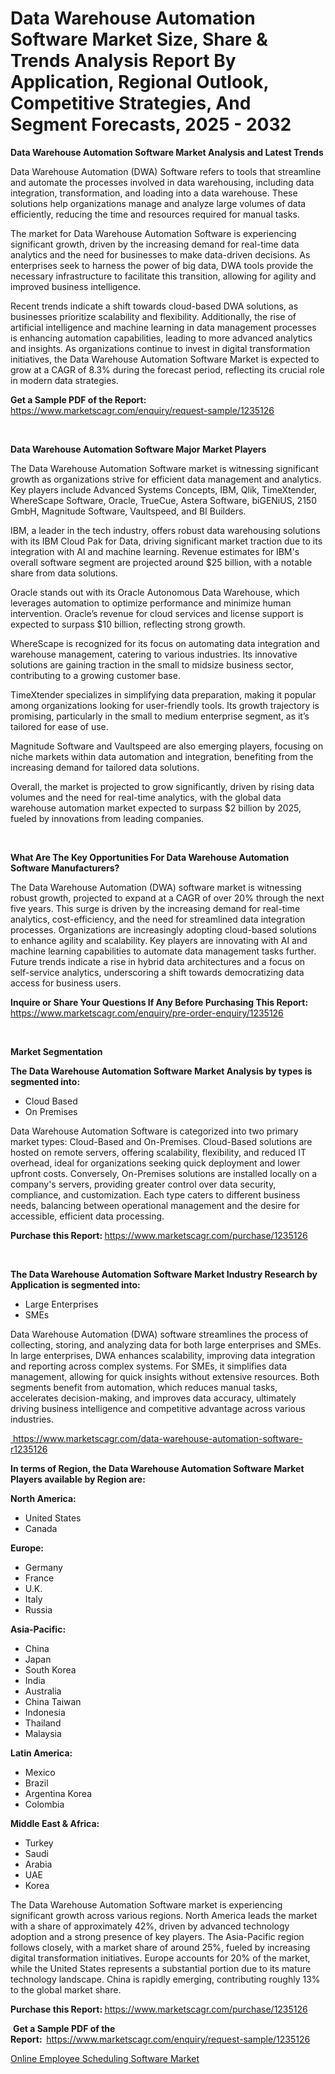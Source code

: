 <p><h1>Data Warehouse Automation Software Market Size, Share & Trends Analysis Report By Application, Regional Outlook, Competitive Strategies, And Segment Forecasts, 2025 - 2032</h1></p><p><strong>Data Warehouse Automation Software Market Analysis and Latest Trends</strong></p>
<p><p>Data Warehouse Automation (DWA) Software refers to tools that streamline and automate the processes involved in data warehousing, including data integration, transformation, and loading into a data warehouse. These solutions help organizations manage and analyze large volumes of data efficiently, reducing the time and resources required for manual tasks.</p><p>The market for Data Warehouse Automation Software is experiencing significant growth, driven by the increasing demand for real-time data analytics and the need for businesses to make data-driven decisions. As enterprises seek to harness the power of big data, DWA tools provide the necessary infrastructure to facilitate this transition, allowing for agility and improved business intelligence.</p><p>Recent trends indicate a shift towards cloud-based DWA solutions, as businesses prioritize scalability and flexibility. Additionally, the rise of artificial intelligence and machine learning in data management processes is enhancing automation capabilities, leading to more advanced analytics and insights. As organizations continue to invest in digital transformation initiatives, the Data Warehouse Automation Software Market is expected to grow at a CAGR of 8.3% during the forecast period, reflecting its crucial role in modern data strategies.</p></p>
<p><strong>Get a Sample PDF of the Report:&nbsp;</strong> <a href="https://www.marketscagr.com/enquiry/request-sample/1235126?utm_campaign=3099&utm_medium=2&utm_source=Github&utm_content=ia&utm_term=09032025&utm_id=data-warehouse-automation-software">https://www.marketscagr.com/enquiry/request-sample/1235126</a></p>
<p>&nbsp;</p>
<p><strong>Data Warehouse Automation Software Major Market Players</strong></p>
<p><p>The Data Warehouse Automation Software market is witnessing significant growth as organizations strive for efficient data management and analytics. Key players include Advanced Systems Concepts, IBM, Qlik, TimeXtender, WhereScape Software, Oracle, TrueCue, Astera Software, biGENiUS, 2150 GmbH, Magnitude Software, Vaultspeed, and BI Builders.</p><p>IBM, a leader in the tech industry, offers robust data warehousing solutions with its IBM Cloud Pak for Data, driving significant market traction due to its integration with AI and machine learning. Revenue estimates for IBM's overall software segment are projected around $25 billion, with a notable share from data solutions.</p><p>Oracle stands out with its Oracle Autonomous Data Warehouse, which leverages automation to optimize performance and minimize human intervention. Oracle’s revenue for cloud services and license support is expected to surpass $10 billion, reflecting strong growth.</p><p>WhereScape is recognized for its focus on automating data integration and warehouse management, catering to various industries. Its innovative solutions are gaining traction in the small to midsize business sector, contributing to a growing customer base.</p><p>TimeXtender specializes in simplifying data preparation, making it popular among organizations looking for user-friendly tools. Its growth trajectory is promising, particularly in the small to medium enterprise segment, as it’s tailored for ease of use.</p><p>Magnitude Software and Vaultspeed are also emerging players, focusing on niche markets within data automation and integration, benefiting from the increasing demand for tailored data solutions.</p><p>Overall, the market is projected to grow significantly, driven by rising data volumes and the need for real-time analytics, with the global data warehouse automation market expected to surpass $2 billion by 2025, fueled by innovations from leading companies.</p></p>
<p>&nbsp;</p>
<p><strong>What Are The Key Opportunities For Data Warehouse Automation Software Manufacturers?</strong></p>
<p><p>The Data Warehouse Automation (DWA) software market is witnessing robust growth, projected to expand at a CAGR of over 20% through the next five years. This surge is driven by the increasing demand for real-time analytics, cost-efficiency, and the need for streamlined data integration processes. Organizations are increasingly adopting cloud-based solutions to enhance agility and scalability. Key players are innovating with AI and machine learning capabilities to automate data management tasks further. Future trends indicate a rise in hybrid data architectures and a focus on self-service analytics, underscoring a shift towards democratizing data access for business users.</p></p>
<p><strong>Inquire or Share Your Questions If Any Before Purchasing This Report:</strong> <a href="https://www.marketscagr.com/enquiry/pre-order-enquiry/1235126?utm_campaign=3099&utm_medium=2&utm_source=Github&utm_content=ia&utm_term=09032025&utm_id=data-warehouse-automation-software">https://www.marketscagr.com/enquiry/pre-order-enquiry/1235126</a></p>
<p>&nbsp;</p>
<p><strong>Market Segmentation</strong></p>
<p><strong>The Data Warehouse Automation Software Market Analysis by types is segmented into:</strong></p>
<p><ul><li>Cloud Based</li><li>On Premises</li></ul></p>
<p><p>Data Warehouse Automation Software is categorized into two primary market types: Cloud-Based and On-Premises. Cloud-Based solutions are hosted on remote servers, offering scalability, flexibility, and reduced IT overhead, ideal for organizations seeking quick deployment and lower upfront costs. Conversely, On-Premises solutions are installed locally on a company's servers, providing greater control over data security, compliance, and customization. Each type caters to different business needs, balancing between operational management and the desire for accessible, efficient data processing.</p></p>
<p><strong>Purchase this Report:&nbsp;</strong><a href="https://www.marketscagr.com/purchase/1235126?utm_campaign=3099&utm_medium=2&utm_source=Github&utm_content=ia&utm_term=09032025&utm_id=data-warehouse-automation-software">https://www.marketscagr.com/purchase/1235126</a></p>
<p>&nbsp;</p>
<p><strong>The Data Warehouse Automation Software Market Industry Research by Application is segmented into:</strong></p>
<p><ul><li>Large Enterprises</li><li>SMEs</li></ul></p>
<p><p>Data Warehouse Automation (DWA) software streamlines the process of collecting, storing, and analyzing data for both large enterprises and SMEs. In large enterprises, DWA enhances scalability, improving data integration and reporting across complex systems. For SMEs, it simplifies data management, allowing for quick insights without extensive resources. Both segments benefit from automation, which reduces manual tasks, accelerates decision-making, and improves data accuracy, ultimately driving business intelligence and competitive advantage across various industries.</p></p>
<p><a href="https://www.marketscagr.com/data-warehouse-automation-software-r1235126?utm_campaign=3099&utm_medium=2&utm_source=Github&utm_content=ia&utm_term=09032025&utm_id=data-warehouse-automation-software">&nbsp;https://www.marketscagr.com/data-warehouse-automation-software-r1235126</a></p>
<p><strong>In terms of Region, the Data Warehouse Automation Software Market Players available by Region are:</strong></p>
<p>
    <p> <strong> North America: </strong>
        <ul>
            <li>United States</li>
            <li>Canada</li>
        </ul>
        </p> 
    <p> <strong> Europe: </strong>
        <ul>
            <li>Germany</li>
            <li>France</li>
            <li>U.K.</li>
            <li>Italy</li>
            <li>Russia</li>
        </ul>
        </p> 
    <p> <strong> Asia-Pacific: </strong>
        <ul>
            <li>China</li>
            <li>Japan</li>
            <li>South Korea</li>
            <li>India</li>
            <li>Australia</li>
            <li>China Taiwan</li>
            <li>Indonesia</li>
            <li>Thailand</li>
            <li>Malaysia</li>
        </ul>
        </p> 
    <p> <strong> Latin America: </strong>
        <ul>
            <li>Mexico</li>
            <li>Brazil</li>
            <li>Argentina Korea</li>
            <li>Colombia</li>
        </ul>
        </p> 
    <p> <strong> Middle East & Africa: </strong>
        <ul>
            <li>Turkey</li>
            <li>Saudi</li>
            <li>Arabia</li>
            <li>UAE</li>
            <li>Korea</li>
        </ul>
    </p>
    </p>
<p><p>The Data Warehouse Automation Software market is experiencing significant growth across various regions. North America leads the market with a share of approximately 42%, driven by advanced technology adoption and a strong presence of key players. The Asia-Pacific region follows closely, with a market share of around 25%, fueled by increasing digital transformation initiatives. Europe accounts for 20% of the market, while the United States represents a substantial portion due to its mature technology landscape. China is rapidly emerging, contributing roughly 13% to the global market share.</p></p>
<p><strong>Purchase this Report: </strong><a href="https://www.marketscagr.com/purchase/1235126?utm_campaign=3099&utm_medium=2&utm_source=Github&utm_content=ia&utm_term=09032025&utm_id=data-warehouse-automation-software">https://www.marketscagr.com/purchase/1235126</a></p>
<p>&nbsp;<strong>Get a Sample PDF of the Report:&nbsp;&nbsp;</strong><a href="https://www.marketscagr.com/enquiry/request-sample/1235126?utm_campaign=3099&utm_medium=2&utm_source=Github&utm_content=ia&utm_term=09032025&utm_id=data-warehouse-automation-software">https://www.marketscagr.com/enquiry/request-sample/1235126</a></p>
<p><strong></strong></p>
<p><p><a href="https://github.com/salodipura00/Market-Research-Report-List-1/blob/main/online-employee-scheduling-software-market.md?utm_campaign=3099&utm_medium=2&utm_source=Github&utm_content=ia&utm_term=09032025&utm_id=data-warehouse-automation-software">Online Employee Scheduling Software Market</a></p></p>
